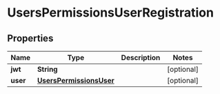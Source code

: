 

# UsersPermissionsUserRegistration


## Properties

| Name | Type | Description | Notes |
|------------ | ------------- | ------------- | -------------|
|**jwt** | **String** |  |  [optional] |
|**user** | [**UsersPermissionsUser**](UsersPermissionsUser.md) |  |  [optional] |



